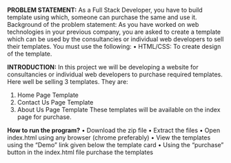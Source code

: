 **PROBLEM STATEMENT:**
As a Full Stack Developer, you have to build template using which, someone can purchase the same and use it. Background of the problem statement: As you have worked on web technologies in your previous company, you are asked to create a template which can be used by the consultancies or individual web developers to sell their templates. You must use the following: • HTML/CSS: To create design of the template.

**INTRODUCTION:**
In this project we will be developing a website for consultancies or individual web developers to purchase required templates. Here well be selling 3 templates. They are:
1. Home Page Template
2. Contact Us Page Template
3. About Us Page Template
These templates will be available on the index page for purchase.

**How to run the program?**
• Download the zip file
• Extract the files
• Open index.html using any browser (chrome preferably)
• View the templates using the “Demo” link given below the template card
• Using the “purchase” button in the index.html file purchase the templates
